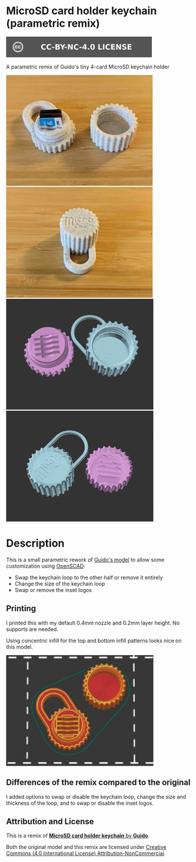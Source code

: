 # MicroSD card holder keychain (parametric remix)

[![CC-BY-NC-4.0 license][license-badge]][license]

A parametric remix of Guido's tiny 4-card MicroSD keychain holder

![Model photo](images/readme/photo2.jpg)
![Model photo](images/readme/photo3.jpg)
![Model animation of keychain loop options](images/readme/demo-keychain-loop.gif)
![Model animation of logo options](images/readme/demo-logo.gif)

# Description

This is a small parametric rework of [Guido's model][original-model-url] to
allow some customization using [OpenSCAD][openscad]:

* Swap the keychain loop to the other half or remove it entirely
* Change the size of the keychain loop
* Swap or remove the inset logos

## Printing

I printed this with my default 0.4mm nozzle and 0.2mm layer height. No supports
are needed.

Using concentric infill for the top and bottom infill patterns looks nice on
this model.

![Slicer screenshot](images/readme/slicer-screenshot.png)

## Differences of the remix compared to the original

I added options to swap or disable the keychain loop, change the size and
thickness of the loop, and to swap or disable the inset logos.

## Attribution and License

This is a remix of
[**MicroSD card holder keychain** by **Guido**][original-model-url].

Both the original model and this remix are licensed under
[Creative Commons (4.0 International License) Attribution-NonCommercial][license].

[license-badge]: /_static/license-badge-cc-by-nc-4.0.svg
[license]: http://creativecommons.org/licenses/by-nc/4.0/
[openscad]: https://openscad.org
[original-model-url]: https://www.printables.com/model/276691-microsd-card-holder-keychain
